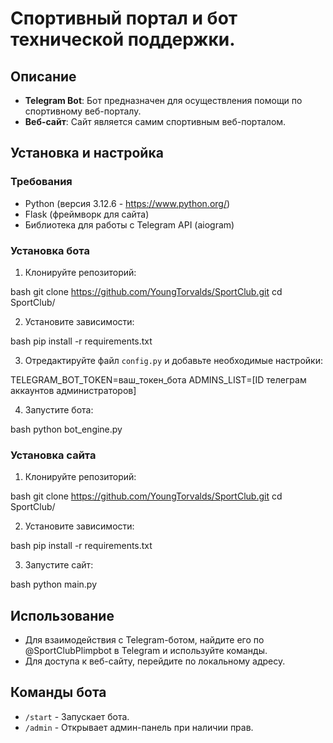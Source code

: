 # Спортивный портал и бот технической поддержки.

## Описание

- **Telegram Bot**: Бот предназначен для осуществления помощи по спортивному веб-порталу.
- **Веб-сайт**: Сайт является самим спортивным веб-порталом. 

## Установка и настройка

### Требования

- Python (версия 3.12.6 - https://www.python.org/)
- Flask (фреймворк для сайта)
- Библиотека для работы с Telegram API (aiogram)

### Установка бота

1. Клонируйте репозиторий:

   
bash
git clone https://github.com/YoungTorvalds/SportClub.git
cd SportClub/

2. Установите зависимости:

   
bash
pip install -r requirements.txt

3. Отредактируйте файл `config.py` и добавьте необходимые настройки:

   
TELEGRAM_BOT_TOKEN=ваш_токен_бота
ADMINS_LIST=[ID телеграм аккаунтов администраторов]

4. Запустите бота:

   
bash
python bot_engine.py

### Установка сайта

1. Клонируйте репозиторий:

   
bash
git clone https://github.com/YoungTorvalds/SportClub.git
cd SportClub/

2. Установите зависимости:

   
bash
pip install -r requirements.txt


3. Запустите сайт:

   
bash
python main.py


## Использование

- Для взаимодействия с Telegram-ботом, найдите его по @SportClubPlimpbot в Telegram и используйте команды.
- Для доступа к веб-сайту, перейдите по локальному адресу.

## Команды бота

- `/start` - Запускает бота.
- `/admin` - Открывает админ-панель при наличии прав.
